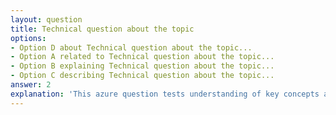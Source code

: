 ```yaml
---
layout: question
title: Technical question about the topic
options:
- Option D about Technical question about the topic...
- Option A related to Technical question about the topic...
- Option B explaining Technical question about the topic...
- Option C describing Technical question about the topic...
answer: 2
explanation: 'This azure question tests understanding of key concepts and best practices.'
---
```

